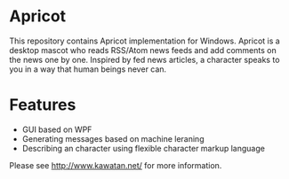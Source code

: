 # Apricot

This repository contains Apricot implementation for Windows. Apricot is a desktop mascot who reads RSS/Atom news feeds and add comments on the news one by one.
Inspired by fed news articles, a character speaks to you in a way that human beings never can.

# Features

* GUI based on WPF
* Generating messages based on machine leraning
* Describing an character using flexible character markup language

Please see http://www.kawatan.net/ for more information.
